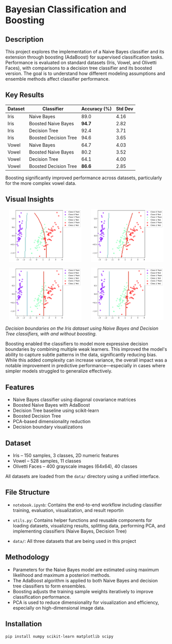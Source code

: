 # Bayesian Classification and Boosting

## Description  
This project explores the implementation of a Naive Bayes classifier and its extension through boosting (AdaBoost) for supervised classification tasks. Performance is evaluated on standard datasets (Iris, Vowel, and Olivetti Faces), with comparisons to a decision tree classifier and its boosted version. The goal is to understand how different modeling assumptions and ensemble methods affect classifier performance.

## Key Results

| Dataset | Classifier              | Accuracy (%) | Std Dev |
|---------|--------------------------|--------------|---------|
| Iris    | Naive Bayes              | 89.0         | 4.16    |
| Iris    | Boosted Naive Bayes      | **94.7**         | 2.82    |
| Iris    | Decision Tree            | 92.4         | 3.71    |
| Iris    | Boosted Decision Tree    | 94.6         | 3.65    |
| Vowel   | Naive Bayes              | 64.7         | 4.03    |
| Vowel   | Boosted Naive Bayes      | 80.2         | 3.52    |
| Vowel   | Decision Tree            | 64.1         | 4.00    |
| Vowel   | Boosted Decision Tree    | **86.6**         | 2.85    |

Boosting significantly improved performance across datasets, particularly for the more complex vowel data.

## Visual Insights

<p align="center">
  <img src="figures/iris_naive_bayes.png" alt="Naive Bayes" width="45%" style="margin-right: 5%;">
  <img src="figures/iris_boosted_bayes.png" alt="Boosted Naive Bayes" width="45%">
</p>
<p align="center">
  <img src="figures/iris_dt.png" alt="Decision Tree" width="45%" style="margin-right: 5%;">
  <img src="figures/iris_boosted_dt.png" alt="Boosted Decision Tree" width="45%">
</p>

*Decision boundaries on the Iris dataset using Naive Bayes and Decision Tree classifiers, with and without boosting.*

Boosting enabled the classifiers to model more expressive decision boundaries by combining multiple weak learners. This improved the model's ability to capture subtle patterns in the data, significantly reducing bias. While this added complexity can increase variance, the overall impact was a notable improvement in predictive performance—especially in cases where simpler models struggled to generalize effectively.


## Features

- Naive Bayes classifier using diagonal covariance matrices
- Boosted Naive Bayes with AdaBoost
- Decision Tree baseline using scikit-learn
- Boosted Decision Tree
- PCA-based dimensionality reduction
- Decision boundary visualizations

## Dataset

- Iris – 150 samples, 3 classes, 2D numeric features
- Vowel – 528 samples, 11 classes
- Olivetti Faces – 400 grayscale images (64x64), 40 classes

All datasets are loaded from the `data/` directory using a unified interface.

## File Structure

- `notebook.ipynb`: Contains the end-to-end workflow including classifier training, evaluation, visualization, and result reportin

- `utils.py`: Contains helper functions and reusable components for loading datasets, visualizing results, splitting data, performing PCA, and implementing classifiers (Naive Bayes, Decision Tree)

- `data/`: All three datasets that are being used in this project

## Methodology

- Parameters for the Naive Bayes model are estimated using maximum likelihood and maximum a posteriori methods.
- The AdaBoost algorithm is applied to both Naive Bayes and decision tree classifiers to form ensembles.
- Boosting adjusts the training sample weights iteratively to improve classification performance.
- PCA is used to reduce dimensionality for visualization and efficiency, especially on high-dimensional image data.

## Installation

```bash
pip install numpy scikit-learn matplotlib scipy
